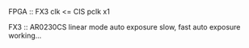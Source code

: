 FPGA ::
	FX3 clk <= CIS pclk x1

FX3 ::
	AR0230CS linear mode
	auto exposure slow, fast auto exposure working...
